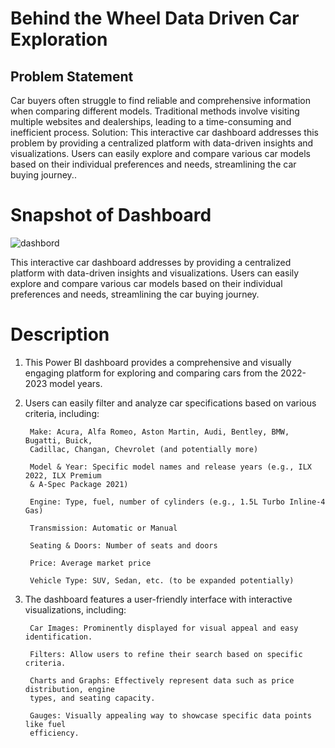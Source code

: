 

#  Behind the Wheel Data Driven Car Exploration

## Problem Statement

Car buyers often struggle to find reliable and comprehensive information when comparing different models. Traditional methods involve visiting multiple websites and dealerships, leading to a time-consuming and inefficient process.
Solution: This interactive car dashboard addresses this problem by providing a centralized platform with data-driven insights and visualizations. Users can easily explore and compare various car models based on their individual preferences and needs, streamlining the car buying journey..


# Snapshot of Dashboard
![dashbord](https://github.com/nithin42/Auto-Analysis-Dashboard/assets/52503252/c6ae39e4-cf48-4ef1-aa7d-56de479592f9)

This interactive car dashboard addresses by providing a centralized platform with data-driven insights and visualizations. Users can easily explore and compare various car models based on their individual preferences and needs, streamlining the car buying journey.

# Description

1) This Power BI dashboard provides a comprehensive and visually engaging platform for exploring and comparing cars from the 2022-2023 model years.
2) Users can easily filter and analyze car specifications based on various criteria, including:

        Make: Acura, Alfa Romeo, Aston Martin, Audi, Bentley, BMW, Bugatti, Buick,    
        Cadillac, Changan, Chevrolet (and potentially more)

        Model & Year: Specific model names and release years (e.g., ILX 2022, ILX Premium 
        & A-Spec Package 2021)

        Engine: Type, fuel, number of cylinders (e.g., 1.5L Turbo Inline-4 Gas)

        Transmission: Automatic or Manual

        Seating & Doors: Number of seats and doors

        Price: Average market price

        Vehicle Type: SUV, Sedan, etc. (to be expanded potentially)

3) The dashboard features a user-friendly interface with interactive visualizations, including:

        Car Images: Prominently displayed for visual appeal and easy identification.

        Filters: Allow users to refine their search based on specific criteria.

        Charts and Graphs: Effectively represent data such as price distribution, engine 
        types, and seating capacity.

        Gauges: Visually appealing way to showcase specific data points like fuel 
        efficiency.
